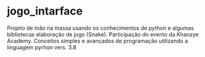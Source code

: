 # jogo_intarface
Projeto de mão na massa usando os conhecimentos de python e algumas 
bibliotecas elaboração de jogo (Snake). Participação do evento da Khanzye Academy. 
Conceitos simples e avançados de programação utilizando a linguagem pyrhon vers. 3.8
